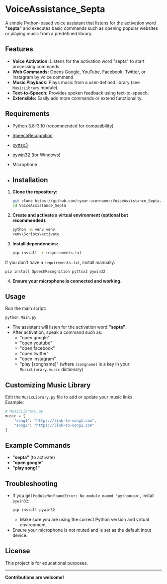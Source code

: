 # VoiceAssistance_Septa

A simple Python-based voice assistant that listens for the activation word **"septa"** and executes basic commands such as opening popular websites or playing music from a predefined library.

## Features

- **Voice Activation:** Listens for the activation word "septa" to start processing commands.
- **Web Commands:** Opens Google, YouTube, Facebook, Twitter, or Instagram by voice command.
- **Music Playback:** Plays music from a user-defined library (see `MusicLibrary` module).
- **Text-to-Speech:** Provides spoken feedback using text-to-speech.
- **Extensible:** Easily add more commands or extend functionality.

## Requirements

- Python 3.8–3.10 (recommended for compatibility)
- [SpeechRecognition](https://pypi.org/project/SpeechRecognition/)
- [pyttsx3](https://pypi.org/project/pyttsx3/)
- [pywin32](https://pypi.org/project/pywin32/) (for Windows)
- Microphone

- ## Installation

1. **Clone the repository:**
   ```sh
   git clone https://github.com/<your-username>/VoiceAssistance_Septa.git
   cd VoiceAssistance_Septa
   ```

2. **Create and activate a virtual environment (optional but recommended):**
   ```sh
   python -m venv venv
   venv\Scripts\activate
   ```

3. **Install dependencies:**
   ```sh
   pip install -r requirements.txt
   ```
If you don’t have a `requirements.txt`, install manually:
   ```sh
   pip install SpeechRecognition pyttsx3 pywin32
   ```

4. **Ensure your microphone is connected and working.**

## Usage

Run the main script:

```sh
python Main.py
```

- The assistant will listen for the activation word **"septa"**.
- After activation, speak a command such as:
  - "open google"
  - "open youtube"
  - "open facebook"
  - "open twitter"
  - "open instagram"
  - "play [songname]" (where `[songname]` is a key in your `MusicLibrary.music` dictionary)

## Customizing Music Library

Edit the `MusicLibrary.py` file to add or update your music links.  
Example:
```python
# MusicLibrary.py
music = {
    "song1": "https://link-to-song1.com",
    "song2": "https://link-to-song2.com"
}
```

## Example Commands

- **"septa"** (to activate)
- **"open google"**
- **"play song1"**

## Troubleshooting

- If you get `ModuleNotFoundError: No module named 'pythoncom'`, install `pywin32`:
  ```sh
  pip install pywin32
  ```
  - Make sure you are using the correct Python version and virtual environment.
- Ensure your microphone is not muted and is set as the default input device.

## License

This project is for educational purposes.

---

**Contributions are welcome!**
